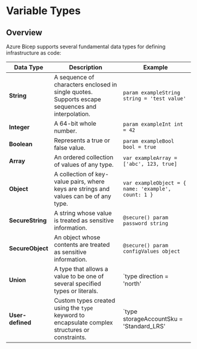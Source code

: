 # Variable Types

## ​Overview

Azure Bicep supports several fundamental data types for defining infrastructure as code:

| Data Type        | Description                                                                                      | Example                                             |
| ---------------- | ------------------------------------------------------------------------------------------------ | --------------------------------------------------- |
| **String**       | A sequence of characters enclosed in single quotes. Supports escape sequences and interpolation. | `param exampleString string = 'test value'`         |
| **Integer**      | A 64-bit whole number.                                                                           | `param exampleInt int = 42`                         |
| **Boolean**      | Represents a true or false value.                                                                | `param exampleBool bool = true`                     |
| **Array**        | An ordered collection of values of any type.                                                     | `var exampleArray = ['abc', 123, true]`             |
| **Object**       | A collection of key-value pairs, where keys are strings and values can be of any type.           | `var exampleObject = { name: 'example', count: 1 }` |
| **SecureString** | A string whose value is treated as sensitive information.                                        | `@secure() param password string`                   |
| **SecureObject** | An object whose contents are treated as sensitive information.                                   | `@secure() param configValues object`               |
| **Union**        | A type that allows a value to be one of several specified types or literals.                     | \`type direction = 'north'                          |
| **User-defined** | Custom types created using the `type` keyword to encapsulate complex structures or constraints.  | \`type storageAccountSku = 'Standard\_LRS'          |
